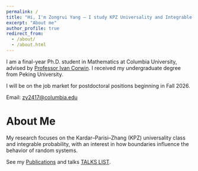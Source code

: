 ```yaml
---
permalink: /
title: "Hi, I'm Zongrui Yang — I study KPZ Universality and Integrable Probability"
excerpt: "About me"
author_profile: true
redirect_from: 
  - /about/
  - /about.html
---
```

I am a final-year Ph.D. student in Mathematics at Columbia University, advised by [Professor Ivan Corwin](https://www.math.columbia.edu/~corwin/). I received my undergraduate degree from Peking University.

I will be on the job market for postdoctoral positions beginning in Fall 2026.

Email: zy2417@columbia.edu

About Me
======

My research focuses on the Kardar–Parisi–Zhang (KPZ) universality class and integrable probability, with an interest in how boundaries influence the behavior of random systems.

See my [Publications](https://ZongruiYang1.github.io/publications/) and talks [TALKS LIST](https://ZongruiYang1.github.io/talks/).
